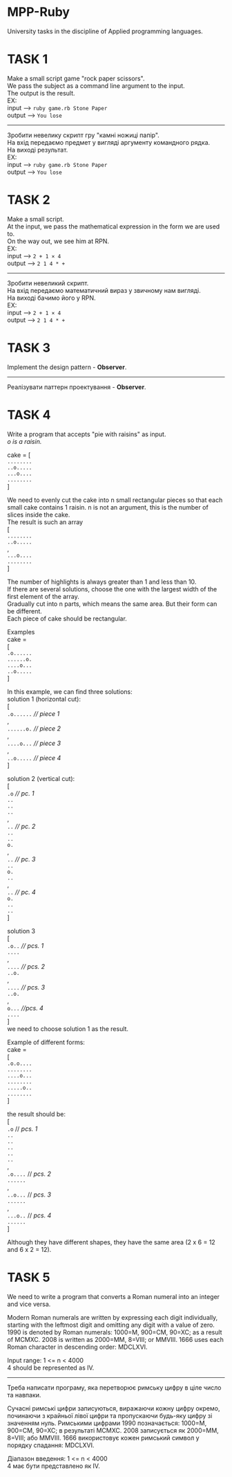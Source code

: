 # MPP-Ruby
University tasks in the discipline of Applied programming languages.  

# TASK 1

Make a small script game "rock paper scissors".  
We pass the subject as a command line argument to the input.  
The output is the result.  
EX:  
input --> `ruby game.rb Stone Paper`  
output --> `You lose`  

---

Зробити невелику скрипт гру "камні ножиці папір".  
На вхід передаємо предмет у вигляді аргументу командного рядка.  
На виході результат.  
EX:  
input --> `ruby game.rb Stone Paper`  
output --> `You lose`  

# TASK 2

Make a small script.  
At the input, we pass the mathematical expression in the form we are used to.  
On the way out, we see him at RPN.  
EX:  
input --> `2 + 1 × 4`  
output --> `2 1 4 * +`  

---

Зробити невеликий скрипт.  
На вхід передаємо математичний вираз у звичному нам вигляді.  
На виході бачимо його у RPN.  
EX:  
input --> `2 + 1 × 4`  
output --> `2 1 4 * +`  

# TASK 3

Implement the design pattern - **Observer**.  

---

Реалізувати паттерн проектування - **Observer**.  

# TASK 4

Write a program that accepts "pie with raisins" as input.  
*o is a raisin.*  
  
cake = 
[  
    `........`  
    `..o.....`  
    `...o....`  
    `........`  
]  
  
We need to evenly cut the cake into n small rectangular pieces so that each small cake contains 1 raisin. n is not an argument, this is the number of slices inside the cake.  
The result is such an array  
    [  
       `........`  
       `..o.....`  
    ,  
       `...o....`  
       `........`  
    ]  
     
The number of highlights is always greater than 1 and less than 10.  
If there are several solutions, choose the one with the largest width of the first element of the array.  
Gradually cut into n parts, which means the same area. But their form can be different.  
Each piece of cake should be rectangular.  
    
Examples  
cake =  
[  
    `.o......`    
    `......o.`  
    `....o...`   
    `..o.....`  
]  
  
In this example, we can find three solutions:  
solution 1 (horizontal cut):  
    [  
      `.o......` *// piece 1*  
    ,  
      `......o.` *// piece 2*  
    ,  
      `....o...` *// piece 3*  
    ,  
      `..o.....` *// piece 4*  
    ]  
  
solution 2 (vertical cut):  
    [  
      `.o` *// pc. 1*  
      `..`  
      `..`  
      `..`  
    ,  
      `..` *// pc. 2*  
      `..`  
      `..`  
      `o.`  
    ,  
      `..` *// pc. 3*  
      `..`  
      `o.`  
      `..`  
    ,  
      `..` *// pc. 4*  
      `o.`  
      `..`  
      `..`  
    ]  
   
solution 3  
    [  
      `.o..` *// pcs. 1*  
      `....`  
    ,  
      `....` *// pcs. 2*  
      `..o.`  
    ,  
      `....` *// pcs. 3*  
      `..o.`  
    ,  
      `o...` *//pcs. 4*  
      `....`  
    ]  
we need to choose solution 1 as the result.  
   
Example of different forms:  
cake =  
[  
    `.o.o....`  
    `........`  
    `....o...`  
    `........`  
    `.....o..`   
    `........`  
]  
  
the result should be:  
    [  
      `.o` // *pcs. 1*  
      `..`  
      `..`  
      `..`  
      `..`  
      `..`  
    ,  
      `.o....` // *pcs. 2*  
      `......`  
    ,  
      `..o...` // *pcs. 3*  
      `......`  
    ,  
      `...o..` // *pcs. 4*  
      `......`  
    ]  
     
Although they have different shapes, they have the same area (2 x 6 = 12 and 6 x 2 = 12).  

# TASK 5

We need to write a program that converts a Roman numeral into an integer and vice versa.  

Modern Roman numerals are written by expressing each digit individually, starting with the leftmost digit and omitting any digit with a value of zero. 1990 is denoted by Roman numerals: 1000=M, 900=CM, 90=XC; as a result of MCMXC. 2008 is written as 2000=MM, 8=VIII; or MMVIII. 1666 uses each Roman character in descending order: MDCLXVI.  

Input range: 1 <= n < 4000    
4 should be represented as IV.  

---

Треба написати програму, яка перетворює римську цифру в ціле число та навпаки.  

Сучасні римські цифри записуються, виражаючи кожну цифру окремо, починаючи з крайньої лівої цифри та пропускаючи будь-яку цифру зі значенням нуль. Римськими цифрами 1990 позначається: 1000=M, 900=CM, 90=XC; в результаті MCMXC. 2008 записується як 2000=MM, 8=VIII; або MMVIII. 1666 використовує кожен римський символ у порядку спадання: MDCLXVI.  

Діапазон введення: 1 <= n < 4000  
4 має бути представлено як IV.  


